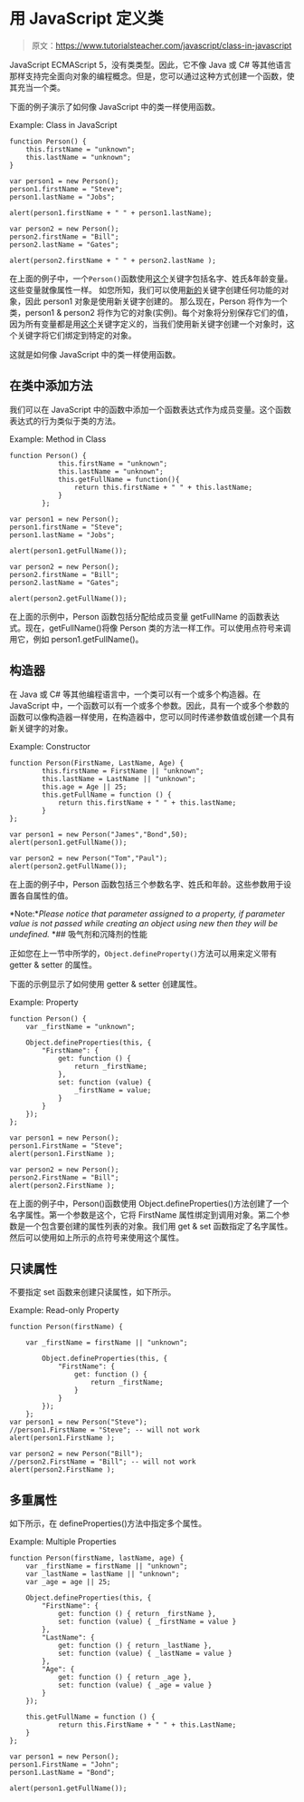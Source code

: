 # 用 JavaScript 定义类

> 原文：<https://www.tutorialsteacher.com/javascript/class-in-javascript>

JavaScript ECMAScript 5，没有类类型。因此，它不像 Java 或 C# 等其他语言那样支持完全面向对象的编程概念。但是，您可以通过这种方式创建一个函数，使其充当一个类。

下面的例子演示了如何像 JavaScript 中的类一样使用函数。

Example: Class in JavaScript

```
function Person() {
    this.firstName = "unknown";
    this.lastName = "unknown";
}

var person1 = new Person();
person1.firstName = "Steve";
person1.lastName = "Jobs";

alert(person1.firstName + " " + person1.lastName);

var person2 = new Person();
person2.firstName = "Bill";
person2.lastName = "Gates";

alert(person2.firstName + " " + person2.lastName ); 
```

在上面的例子中，一个`Person()`函数使用[这个](/javascript/this-keyword-in-javascript)关键字包括名字、姓氏&年龄变量。这些变量就像属性一样。 如您所知，我们可以使用[新的](/javascript/new-keyword-in-javascript)关键字创建任何功能的对象，因此 person1 对象是使用新关键字创建的。 那么现在，Person 将作为一个类，person1 & person2 将作为它的对象(实例)。每个对象将分别保存它们的值，因为所有变量都是用[这个](/javascript/this-keyword-in-javascript)关键字定义的，当我们使用新关键字创建一个对象时，这个关键字将它们绑定到特定的对象。

这就是如何像 JavaScript 中的类一样使用函数。

## 在类中添加方法

我们可以在 JavaScript 中的函数中添加一个函数表达式作为成员变量。这个函数表达式的行为类似于类的方法。

Example: Method in Class

```
function Person() {
            this.firstName = "unknown";
            this.lastName = "unknown";
            this.getFullName = function(){
                return this.firstName + " " + this.lastName;
            }
        };

var person1 = new Person();
person1.firstName = "Steve";
person1.lastName = "Jobs";

alert(person1.getFullName());

var person2 = new Person();
person2.firstName = "Bill";
person2.lastName = "Gates";

alert(person2.getFullName()); 
```

在上面的示例中，Person 函数包括分配给成员变量 getFullName 的函数表达式。现在，getFullName()将像 Person 类的方法一样工作。可以使用点符号来调用它，例如 person1.getFullName()。

## 构造器

在 Java 或 C# 等其他编程语言中，一个类可以有一个或多个构造器。在 JavaScript 中，一个函数可以有一个或多个参数。因此，具有一个或多个参数的函数可以像构造器一样使用，在构造器中，您可以同时传递参数值或创建一个具有新关键字的对象。

Example: Constructor

```
function Person(FirstName, LastName, Age) {
        this.firstName = FirstName || "unknown";
        this.lastName = LastName || "unknown";
        this.age = Age || 25;
        this.getFullName = function () {
            return this.firstName + " " + this.lastName;
        }
};

var person1 = new Person("James","Bond",50);
alert(person1.getFullName());

var person2 = new Person("Tom","Paul");
alert(person2.getFullName()); 
```

在上面的例子中，Person 函数包括三个参数名字、姓氏和年龄。这些参数用于设置各自属性的值。

*Note:**Please notice that parameter assigned to a property, if parameter value is not passed while creating an object using new then they will be undefined.* *## 吸气剂和沉降剂的性能

正如您在上一节中所学的，`Object.defineProperty()`方法可以用来定义带有 getter & setter 的属性。

下面的示例显示了如何使用 getter & setter 创建属性。

Example: Property

```
function Person() {
    var _firstName = "unknown";

    Object.defineProperties(this, {
        "FirstName": {
            get: function () {
                return _firstName;
            },
            set: function (value) {
                _firstName = value;
            }
        }
    });
};

var person1 = new Person();
person1.FirstName = "Steve";
alert(person1.FirstName );

var person2 = new Person();
person2.FirstName = "Bill";
alert(person2.FirstName ); 
```

在上面的例子中，Person()函数使用 Object.defineProperties()方法创建了一个名字属性。第一个参数是这个，它将 FirstName 属性绑定到调用对象。第二个参数是一个包含要创建的属性列表的对象。我们用 get & set 函数指定了名字属性。然后可以使用如上所示的点符号来使用这个属性。

## 只读属性

不要指定 set 函数来创建只读属性，如下所示。

Example: Read-only Property

```
function Person(firstName) {

    var _firstName = firstName || "unknown";

        Object.defineProperties(this, {
            "FirstName": {
                get: function () {
                    return _firstName;
                }
            }
        });
    };
var person1 = new Person("Steve");
//person1.FirstName = "Steve"; -- will not work
alert(person1.FirstName );

var person2 = new Person("Bill");
//person2.FirstName = "Bill"; -- will not work
alert(person2.FirstName ); 
```

## 多重属性

如下所示，在 defineProperties()方法中指定多个属性。

Example: Multiple Properties

```
function Person(firstName, lastName, age) {
    var _firstName = firstName || "unknown";
    var _lastName = lastName || "unknown";
    var _age = age || 25;

    Object.defineProperties(this, {
        "FirstName": {
            get: function () { return _firstName },
            set: function (value) { _firstName = value }
        },
        "LastName": {
            get: function () { return _lastName },
            set: function (value) { _lastName = value }
        },
        "Age": {
            get: function () { return _age },
            set: function (value) { _age = value }
        }
    });

    this.getFullName = function () {
            return this.FirstName + " " + this.LastName;
    }
};

var person1 = new Person();
person1.FirstName = "John";
person1.LastName = "Bond";

alert(person1.getFullName()); 
```

